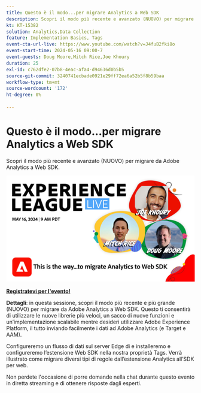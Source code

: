 ```yaml
---
title: Questo è il modo...per migrare Analytics a Web SDK
description: Scopri il modo più recente e avanzato (NUOVO) per migrare da Adobe Analytics a Web SDK
kt: KT-15382
solution: Analytics,Data Collection
feature: Implementation Basics, Tags
event-cta-url-live: https://www.youtube.com/watch?v=J4fuB2fki8o
event-start-time: 2024-05-16 09:00-7
event-guests: Doug Moore,Mitch Rice,Joe Khoury
duration: 25
exl-id: c762dfe2-07b8-4eac-afa4-d94636d0b5b5
source-git-commit: 3240741ecbade0921e29ff72ea6a52b5f8b59baa
workflow-type: tm+mt
source-wordcount: '172'
ht-degree: 0%

---
```


# Questo è il modo...per migrare Analytics a Web SDK

Scopri il modo più recente e avanzato (NUOVO) per migrare da Adobe Analytics a Web SDK.

[![ExL LIVE 16 maggio 2024](assets/WebBanner-May16-2024.jpg)](https://engage.adobe.com/ExpLeagueLive-240516.html)

**[Registratevi per l&#39;evento!](https://engage.adobe.com/ExpLeagueLive-240516.html)**


**Dettagli**: in questa sessione, scopri il modo più recente e più grande (NUOVO) per migrare da Adobe Analytics a Web SDK. Questo ti consentirà di utilizzare le nuove librerie più veloci, un sacco di nuove funzioni e un’implementazione scalabile mentre desideri utilizzare Adobe Experience Platform, il tutto inviando facilmente i dati ad Adobe Analytics (e Target e AAM).

Configureremo un flusso di dati sul server Edge di e installeremo e configureremo l’estensione Web SDK nella nostra proprietà Tags. Verrà illustrato come migrare diversi tipi di regole dall’estensione Analytics all’SDK per web.

Non perdete l&#39;occasione di porre domande nella chat durante questo evento in diretta streaming e di ottenere risposte dagli esperti.

